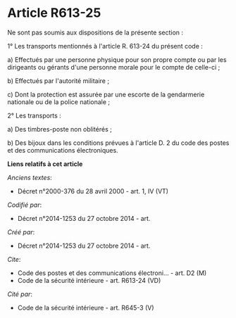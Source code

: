 # Article R613-25

Ne sont pas soumis aux dispositions de la présente section : 

1° Les transports mentionnés à l'article R. 613-24 du présent code : 

a) Effectués par une personne physique pour son propre compte ou par les dirigeants ou gérants d'une personne morale pour le
compte de celle-ci ; 

b) Effectués par l'autorité militaire ; 

c) Dont la protection est assurée par une escorte de la gendarmerie nationale ou de la police nationale ; 

2° Les transports : 

a) Des timbres-poste non oblitérés ; 

b) Des bijoux dans les conditions prévues à l'article D. 2 du code des postes et des communications électroniques.

**Liens relatifs à cet article**

_Anciens textes_:

  - Décret n°2000-376 du 28 avril 2000 - art. 1, IV (VT)

_Codifié par_:

  - Décret n°2014-1253 du 27 octobre 2014 - art.

_Créé par_:

  - Décret n°2014-1253 du 27 octobre 2014 - art.

_Cite_:

  - Code des postes et des communications électroni... - art. D2 (M)
  - Code de la sécurité intérieure - art. R613-24 (VD)

_Cité par_:

  - Code de la sécurité intérieure - art. R645-3 (V)
